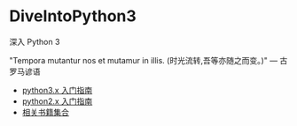 DiveIntoPython3
===============

深入 Python 3

"Tempora mutantur nos et mutamur in illis. (时光流转,吾等亦随之而变。)" — 古罗马谚语

- [python3.x 入门指南](http://www.pythondoc.com/pythontutorial3/index.html)
- [python2.x 入门指南](http://www.pythondoc.com/pythontutorial27/index.html)
- [相关书籍集合](https://github.com/justjavac/free-programming-books-zh_CN)